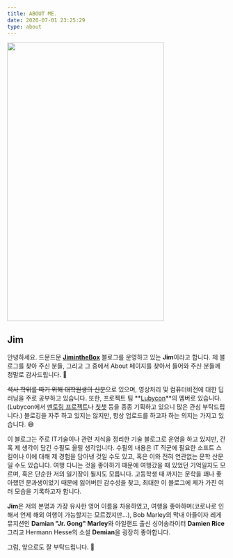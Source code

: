 ```yaml
---
title: ABOUT ME.
date: 2020-07-01 23:25:29
type: about
---
```


<img src="/images/about/ica.jpg" width="360" height="640">

## Jim

안녕하세요. 드문드문 **[JimintheBox](https://jimheo.github.io/)** 블로그를 운영하고 있는 **Jim**이라고 합니다.
제 블로그를 찾아 주신 분들, 그리고 그 중에서 About 페이지를 찾아서 들어와 주신 분들께 정말로 감사드립니다. :bow:

~~석사 학위를 따기 위해 대학원생의 신분~~으로 있으며, 영상처리 및 컴퓨터비전에 대한 딥러닝을 주로 공부하고 있습니다.
또한, 프로젝트 팀 **[Lubycon](https://lubycon.io/)**의 멤버로 있습니다.
(Lubycon에서 [멘토링 프로젝트](https://lubycon.io/magazines/2020/06/09/1st-demo-day/)나 [칫챗](https://lubycon.io/magazines/2019/11/18/1st-chit-chat-retrospective/) 등을 종종 기획하고 있으니 많은 관심 부탁드립니다.)
블로깅을 자주 하고 있지는 않지만, 항상 업로드를 하고자 하는 의지는 가지고 있습니다. :sweat_smile:

이 블로그는 주로 IT기술이나 관련 지식을 정리한 기술 블로그로 운영을 하고 있지만, 간혹 제 생각이 담긴 수필도 올릴 생각입니다.
수필의 내용은 IT 직군에 필요한 소프트 스킬이나 이에 대해 제 경험을 담아낸 것일 수도 있고, 혹은 이와 전혀 연관없는 문학 산문일 수도 있습니다.
여행 다니는 것을 좋아하기 때문에 여행갔을 때 있었던 기억일지도 모르며, 혹은 단순한 저의 일기장이 될지도 모릅니다.
고등학생 때 까지는 문학을 꽤나 좋아했던 문과생이었기 때문에 잃어버린 감수성을 찾고, 최대한 이 블로그에 제가 가진 여러 모습을 기록하고자 합니다.

**Jim**은 저의 본명과 가장 유사한 영어 이름을 차용하였고, 여행을 좋아하며(코로나로 인해서 언제 해외 여행이 가능할지는 모르겠지만...), Bob Marley의 막내 아들이자 레게 뮤지션인 **Damian "Jr. Gong" Marley**와 아일랜드 출신 싱어송라이터 **Damien Rice** 그리고 Hermann Hesse의 소설 **Demian**을 굉장히 좋아합니다.

그럼, 앞으로도 잘 부탁드립니다. :pray:

